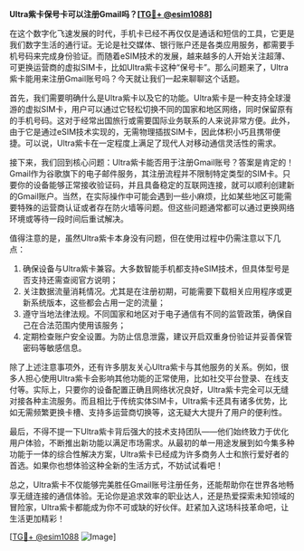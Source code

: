 **Ultra紫卡保号卡可以注册Gmail吗？[[TG💪+ @esim1088](https://t.me/s/esim1088)]**

在这个数字化飞速发展的时代，手机卡已经不再仅仅是通话和短信的工具，它更是我们数字生活的通行证。无论是社交媒体、银行账户还是各类应用服务，都需要手机号码来完成身份验证。而随着eSIM技术的发展，越来越多的人开始关注超薄、可更换运营商的虚拟SIM卡，比如Ultra紫卡这种“保号卡”。那么问题来了，Ultra紫卡能用来注册Gmail账号吗？今天就让我们一起来聊聊这个话题。

首先，我们需要明确什么是Ultra紫卡以及它的功能。Ultra紫卡是一种支持全球漫游的虚拟SIM卡，用户可以通过它轻松切换不同的国家和地区网络，同时保留原有的手机号码。这对于经常出国旅行或需要国际业务联系的人来说非常方便。此外，由于它是通过eSIM技术实现的，无需物理插拔SIM卡，因此体积小巧且携带便捷。可以说，Ultra紫卡在一定程度上满足了现代人对移动通信灵活性的需求。

接下来，我们回到核心问题：Ultra紫卡能否用于注册Gmail账号？答案是肯定的！Gmail作为谷歌旗下的电子邮件服务，其注册流程并不限制特定类型的SIM卡。只要你的设备能够正常接收验证码，并且具备稳定的互联网连接，就可以顺利创建新的Gmail账户。当然，在实际操作中可能会遇到一些小麻烦，比如某些地区可能需要特殊的运营商认证或者存在防火墙等问题。但这些问题通常都可以通过更换网络环境或等待一段时间后重试解决。

值得注意的是，虽然Ultra紫卡本身没有问题，但在使用过程中仍需注意以下几点：
1. 确保设备与Ultra紫卡兼容。大多数智能手机都支持eSIM技术，但具体型号是否支持还需查阅官方说明；
2. 关注数据流量消耗情况。尤其是在注册初期，可能需要下载相关应用程序或更新系统版本，这些都会占用一定的流量；
3. 遵守当地法律法规。不同国家和地区对于电子通信有不同的监管政策，确保自己在合法范围内使用该服务；
4. 定期检查账户安全设置。为防止信息泄露，建议开启双重身份验证并妥善保管密码等敏感信息。

除了上述注意事项外，还有许多朋友关心Ultra紫卡与其他服务的关系。例如，很多人担心使用Ultra紫卡会影响其他功能的正常使用，比如社交平台登录、在线支付等。实际上，只要你的设备配置正确且网络状况良好，Ultra紫卡完全可以无缝对接各种主流服务。而且相比于传统实体SIM卡，Ultra紫卡还具有诸多优势，比如无需频繁更换卡槽、支持多运营商切换等，这无疑大大提升了用户的便利性。

最后，不得不提一下Ultra紫卡背后强大的技术支持团队——他们始终致力于优化用户体验，不断推出新功能以满足市场需求。从最初的单一用途发展到如今集多种功能于一体的综合性解决方案，Ultra紫卡已经成为许多商务人士和旅行爱好者的首选。如果你也想体验这种全新的生活方式，不妨试试看吧！

总之，Ultra紫卡不仅能够完美胜任Gmail账号注册任务，还能帮助你在世界各地畅享无缝连接的通信体验。无论你是追求效率的职业达人，还是热爱探索未知领域的冒险家，Ultra紫卡都能成为你不可或缺的好伙伴。赶紧加入这场科技革命吧，让生活更加精彩！

[[TG💪+ @esim1088](https://t.me/s/esim1088) ![Image](https://i.postimg.cc/4NQfJmqS/Snipaste-2025-05-13-00-14-12.png)]